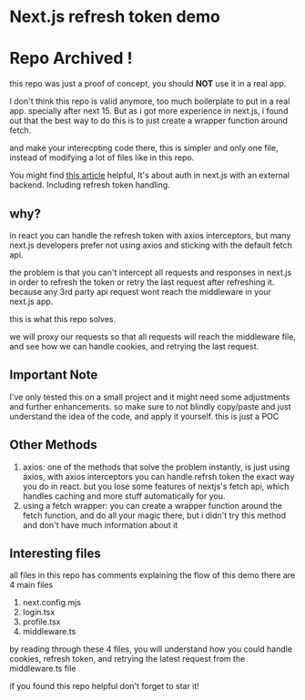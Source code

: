 # Next.js refresh token demo

# Repo Archived !
this repo was just a proof of concept, you should **NOT** use it in a real app.

I don't think this repo is valid anymore, too much boilerplate to put in a real app. specially after next 15.
But as i got more experience in next.js, i found out that the best way to do this is to just create a wrapper function around fetch.

and make your interecpting code there, this is simpler and only one file, instead of modifying a lot of files like in this repo.

You might find [this article](https://medium.com/p/262fc2748158) helpful, It's about auth in next.js with an external backend.
Including refresh token handling.

## why?
in react you can handle the refresh token with axios interceptors, but many next.js developers prefer not using axios and sticking with the default fetch api.

the problem is that you can't intercept all requests and responses in next.js in order to refresh the token or retry the last request after refreshing it.
because any 3rd party api request wont reach the middleware in your next.js app.

this is what this repo solves.

we will proxy our requests so that all requests will reach the middleware file, and see how we can handle cookies, and retrying the last request.

## Important Note

I've only tested this on a small project and it might need some adjustments and further enhancements.
so make sure to not blindly copy/paste and just understand the idea of the code, and apply it yourself.
this is just a POC

## Other Methods

1. axios: one of the methods that solve the problem instantly, is just using axios, with axios interceptors you can handle refrsh token the exact way you do in react. but you lose some features of nextjs's fetch api, which handles caching and more stuff automatically for you.
2. using a fetch wrapper: you can create a wrapper function around the fetch function, and do all your magic there, but i didn't try this method and don't have much information about it

## Interesting files

all files in this repo has comments explaining the flow of this demo
there are 4 main files

1. next.config.mjs
2. login.tsx
3. profile.tsx
4. middleware.ts

by reading through these 4 files, you will understand how you could handle cookies, refresh token, and retrying the latest request from the middleware.ts file

if you found this repo helpful don't forget to star it!
